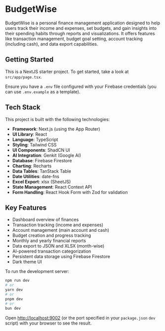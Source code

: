 # BudgetWise

BudgetWise is a personal finance management application designed to help users track their income and expenses, set budgets, and gain insights into their spending habits through reports and visualizations. It offers features like transaction management, budget goal setting, account tracking (including cash), and data export capabilities.

## Getting Started

This is a NextJS starter project. To get started, take a look at `src/app/page.tsx`.

Ensure you have a `.env` file configured with your Firebase credentials (you can use `.env.example` as a template).

## Tech Stack

This project is built with the following technologies:

- **Framework**: Next.js (using the App Router)
- **UI Library**: React
- **Language**: TypeScript
- **Styling**: Tailwind CSS
- **UI Components**: ShadCN UI
- **AI Integration**: Genkit (Google AI)
- **Database**: Firebase Firestore
- **Charting**: Recharts
- **Data Tables**: TanStack Table
- **Date Utilities**: date-fns
- **Excel Export**: xlsx (SheetJS)
- **State Management**: React Context API
- **Form Handling**: React Hook Form with Zod for validation

## Key Features

- Dashboard overview of finances
- Transaction tracking (income and expenses)
- Account management (main account and cash)
- Budget creation and progress tracking
- Monthly and yearly financial reports
- Data export to JSON and XLSX (month-wise)
- AI-powered transaction categorization
- Persistent data storage using Firebase Firestore
- Dark theme UI

To run the development server:

```bash
npm run dev
# or
yarn dev
# or
pnpm dev
# or
bun dev
```

Open [http://localhost:9002](http://localhost:9002) (or the port specified in your `package.json` `dev` script) with your browser to see the result.
